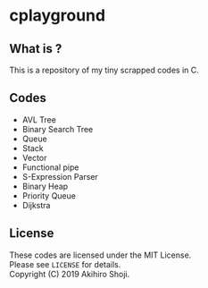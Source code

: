 # cplayground

## What is ?
This is a repository of my tiny scrapped codes in C.

## Codes

- AVL Tree
- Binary Search Tree
- Queue
- Stack
- Vector
- Functional pipe
- S-Expression Parser
- Binary Heap
- Priority Queue
- Dijkstra


## License
These codes are licensed under the MIT License.  
Please see `LICENSE` for details.  
Copyright (C) 2019 Akihiro Shoji.  